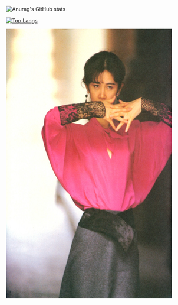 ![Anurag's GitHub stats](https://github-readme-stats.vercel.app/api?username=kuanyi0226&show_icons=true&theme=radical)

[![Top Langs](https://github-readme-stats.vercel.app/api/top-langs/?username=kuanyi0226&layout=compact&theme=radical)](https://github.com/anuraghazra/github-readme-stats)

<img width="450" height="730" src="https://github.com/kuanyi0226/kuanyi0226/blob/main/image008.jpg"/>
